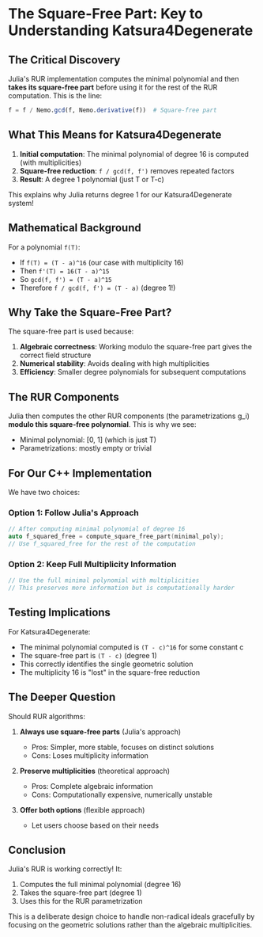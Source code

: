 # The Square-Free Part: Key to Understanding Katsura4Degenerate

## The Critical Discovery

Julia's RUR implementation computes the minimal polynomial and then **takes its square-free part** before using it for the rest of the RUR computation. This is the line:

```julia
f = f / Nemo.gcd(f, Nemo.derivative(f))  # Square-free part
```

## What This Means for Katsura4Degenerate

1. **Initial computation**: The minimal polynomial of degree 16 is computed (with multiplicities)
2. **Square-free reduction**: `f / gcd(f, f')` removes repeated factors
3. **Result**: A degree 1 polynomial (just T or T-c)

This explains why Julia returns degree 1 for our Katsura4Degenerate system!

## Mathematical Background

For a polynomial `f(T)`:
- If `f(T) = (T - a)^16` (our case with multiplicity 16)
- Then `f'(T) = 16(T - a)^15`
- So `gcd(f, f') = (T - a)^15`
- Therefore `f / gcd(f, f') = (T - a)` (degree 1!)

## Why Take the Square-Free Part?

The square-free part is used because:
1. **Algebraic correctness**: Working modulo the square-free part gives the correct field structure
2. **Numerical stability**: Avoids dealing with high multiplicities
3. **Efficiency**: Smaller degree polynomials for subsequent computations

## The RUR Components

Julia then computes the other RUR components (the parametrizations g_i) **modulo this square-free polynomial**. This is why we see:
- Minimal polynomial: [0, 1] (which is just T)
- Parametrizations: mostly empty or trivial

## For Our C++ Implementation

We have two choices:

### Option 1: Follow Julia's Approach
```cpp
// After computing minimal polynomial of degree 16
auto f_squared_free = compute_square_free_part(minimal_poly);
// Use f_squared_free for the rest of the computation
```

### Option 2: Keep Full Multiplicity Information
```cpp
// Use the full minimal polynomial with multiplicities
// This preserves more information but is computationally harder
```

## Testing Implications

For Katsura4Degenerate:
- The minimal polynomial computed is `(T - c)^16` for some constant c
- The square-free part is `(T - c)` (degree 1)
- This correctly identifies the single geometric solution
- The multiplicity 16 is "lost" in the square-free reduction

## The Deeper Question

Should RUR algorithms:
1. **Always use square-free parts** (Julia's approach)
   - Pros: Simpler, more stable, focuses on distinct solutions
   - Cons: Loses multiplicity information

2. **Preserve multiplicities** (theoretical approach)
   - Pros: Complete algebraic information
   - Cons: Computationally expensive, numerically unstable

3. **Offer both options** (flexible approach)
   - Let users choose based on their needs

## Conclusion

Julia's RUR is working correctly! It:
1. Computes the full minimal polynomial (degree 16)
2. Takes the square-free part (degree 1)
3. Uses this for the RUR parametrization

This is a deliberate design choice to handle non-radical ideals gracefully by focusing on the geometric solutions rather than the algebraic multiplicities.